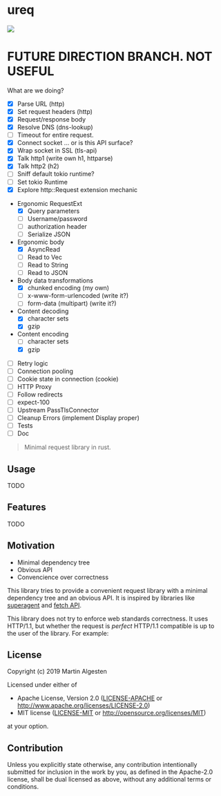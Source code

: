 # ureq

![](https://github.com/algesten/ureq/workflows/CI/badge.svg)

# FUTURE DIRECTION BRANCH. NOT USEFUL

What are we doing?

* [x] Parse URL (http)
* [x] Set request headers (http)
* [x] Request/response body
* [x] Resolve DNS (dns-lookup)
* [ ] Timeout for entire request.
* [x] Connect socket … or is this API surface?
* [x] Wrap socket in SSL (tls-api)
* [x] Talk http1 (write own h1, httparse)
* [x] Talk http2 (h2)
* [ ] Sniff default tokio runtime?
* [ ] Set tokio Runtime
* [x] Explore http::Request extension mechanic
* Ergonomic RequestExt
  * [x] Query parameters
  * [ ] Username/password
  * [ ] authorization header
  * [ ] Serialize JSON
* Ergonomic body
  * [x] AsyncRead
  * [ ] Read to Vec
  * [ ] Read to String
  * [ ] Read to JSON
* Body data transformations
  * [x] chunked encoding (my own)
  * [ ] x-www-form-urlencoded (write it?)
  * [ ] form-data (multipart) (write it?)
* Content decoding
  * [x] character sets
  * [x] gzip
* Content encoding
  * [ ] character sets
  * [x] gzip
* [ ] Retry logic
* [ ] Connection pooling
* [ ] Cookie state in connection (cookie)
* [ ] HTTP Proxy
* [ ] Follow redirects
* [ ] expect-100
* [ ] Upstream PassTlsConnector
* [ ] Cleanup Errors (implement Display proper)
* [ ] Tests
* [ ] Doc

> Minimal request library in rust.

## Usage

TODO

## Features

TODO

## Motivation

  * Minimal dependency tree
  * Obvious API
  * Convencience over correctness

This library tries to provide a convenient request library with a minimal dependency
tree and an obvious API. It is inspired by libraries like
[superagent](http://visionmedia.github.io/superagent/) and
[fetch API](https://developer.mozilla.org/en-US/docs/Web/API/Fetch_API).

This library does not try to enforce web standards correctness. It uses HTTP/1.1,
but whether the request is _perfect_ HTTP/1.1 compatible is up to the user of the
library. For example:

## License

Copyright (c) 2019 Martin Algesten

Licensed under either of

 * Apache License, Version 2.0
   ([LICENSE-APACHE](LICENSE-APACHE) or http://www.apache.org/licenses/LICENSE-2.0)
 * MIT license
   ([LICENSE-MIT](LICENSE-MIT) or http://opensource.org/licenses/MIT)

at your option.

## Contribution

Unless you explicitly state otherwise, any contribution intentionally submitted
for inclusion in the work by you, as defined in the Apache-2.0 license, shall be
dual licensed as above, without any additional terms or conditions.
